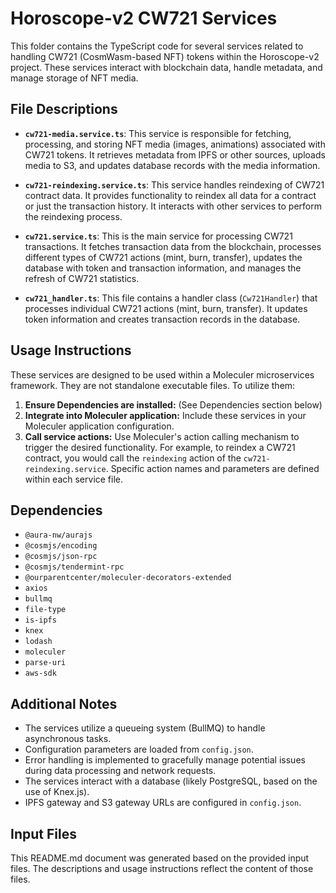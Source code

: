 # Horoscope-v2 CW721 Services

This folder contains the TypeScript code for several services related to handling CW721 (CosmWasm-based NFT) tokens within the Horoscope-v2 project.  These services interact with blockchain data, handle metadata, and manage storage of NFT media.

## File Descriptions

* **`cw721-media.service.ts`**: This service is responsible for fetching, processing, and storing NFT media (images, animations) associated with CW721 tokens. It retrieves metadata from IPFS or other sources, uploads media to S3, and updates database records with the media information.

* **`cw721-reindexing.service.ts`**: This service handles reindexing of CW721 contract data.  It provides functionality to reindex all data for a contract or just the transaction history. It interacts with other services to perform the reindexing process.

* **`cw721.service.ts`**: This is the main service for processing CW721 transactions. It fetches transaction data from the blockchain, processes different types of CW721 actions (mint, burn, transfer), updates the database with token and transaction information, and manages the refresh of CW721 statistics.

* **`cw721_handler.ts`**: This file contains a handler class (`Cw721Handler`) that processes individual CW721 actions (mint, burn, transfer).  It updates token information and creates transaction records in the database.


## Usage Instructions

These services are designed to be used within a Moleculer microservices framework.  They are not standalone executable files. To utilize them:

1. **Ensure Dependencies are installed:**  (See Dependencies section below)
2. **Integrate into Moleculer application:**  Include these services in your Moleculer application configuration.
3. **Call service actions:**  Use Moleculer's action calling mechanism to trigger the desired functionality. For example, to reindex a CW721 contract, you would call the `reindexing` action of the `cw721-reindexing.service`. Specific action names and parameters are defined within each service file.

## Dependencies

* `@aura-nw/aurajs`
* `@cosmjs/encoding`
* `@cosmjs/json-rpc`
* `@cosmjs/tendermint-rpc`
* `@ourparentcenter/moleculer-decorators-extended`
* `axios`
* `bullmq`
* `file-type`
* `is-ipfs`
* `knex`
* `lodash`
* `moleculer`
* `parse-uri`
* `aws-sdk`


## Additional Notes

* The services utilize a queueing system (BullMQ) to handle asynchronous tasks.
* Configuration parameters are loaded from `config.json`.
* Error handling is implemented to gracefully manage potential issues during data processing and network requests.
* The services interact with a database (likely PostgreSQL, based on the use of Knex.js).
* IPFS gateway and S3 gateway URLs are configured in `config.json`.


## Input Files

This README.md document was generated based on the provided input files.  The descriptions and usage instructions reflect the content of those files.